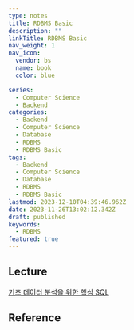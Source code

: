 ```yaml
---
type: notes
title: RDBMS Basic
description: ""
linkTitle: RDBMS Basic
nav_weight: 1
nav_icon:
  vendor: bs
  name: book
  color: blue

series:
  - Computer Science
  - Backend
categories:
  - Backend
  - Computer Science
  - Database
  - RDBMS
  - RDBMS Basic
tags:
  - Backend
  - Computer Science
  - Database
  - RDBMS
  - RDBMS Basic
lastmod: 2023-12-10T04:39:46.962Z
date: 2023-11-26T13:02:12.342Z
draft: published
keywords:
  - RDBMS
featured: true
---
```


## Lecture

[기초 데이터 분석을 위한 핵심 SQL](https://www.boostcourse.org/ds102)

## Reference
